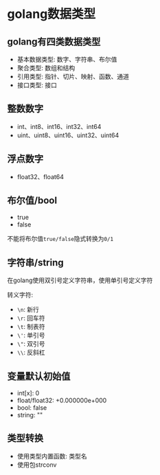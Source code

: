 # golang数据类型


## golang有四类数据类型

- 基本数据类型: 数字、字符串、布尔值
- 聚合类型: 数组和结构
- 引用类型: 指针、切片、映射、函数、通道
- 接口类型: 接口


## 整数数字

- int、int8、int16、int32、int64
- uint、uint8、uint16、uint32、uint64


## 浮点数字

- float32、float64


## 布尔值/bool

- true
- false

不能将布尔值`true/false`隐式转换为`0/1`


## 字符串/string


在golang使用双引号定义字符串，使用单引号定义字符

转义字符:
- `\n`: 新行
- `\r`: 回车符
- `\t`: 制表符
- `\'`: 单引号
- `\"`: 双引号
- `\\`: 反斜杠


## 变量默认初始值

- int[x]: 0
- float/float32: +0.000000e+000
- bool: false
- string: ""


## 类型转换

- 使用类型内置函数: 类型名
- 使用包strconv
